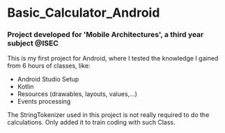 # Basic_Calculator_Android

### Project developed for 'Mobile Architectures', a third year subject @ISEC

This is my first project for Android, where I tested the knowledge I gained from 6 hours of classes, like:
* Android Studio Setup
* Kotlin
* Resources (drawables, layouts, values,...)
* Events processing

The StringTokenizer used in this project is not really required to do the calculations. Only added it to train coding with such Class.
